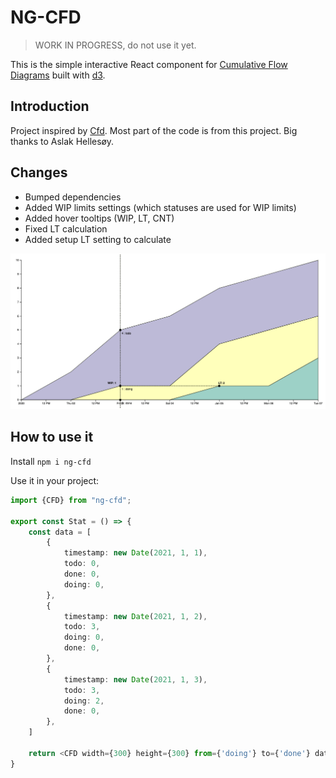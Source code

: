 # NG-CFD

> WORK IN PROGRESS, do not use it yet.

This is the simple interactive React component for [Cumulative Flow Diagrams](https://en.wikipedia.org/wiki/Cumulative_flow_diagram) built with [d3](https://d3js.org/).

## Introduction

Project inspired by [Cfd](https://github.com/aslakhellesoy/cfd). 
Most part of the code is from this project. Big thanks to Aslak Hellesøy.

## Changes

- Bumped dependencies
- Added WIP limits settings (which statuses are used for WIP limits)
- Added hover tooltips (WIP, LT, CNT)
- Fixed LT calculation
- Added setup LT setting to calculate

![example.png](.assets/example.png)

## How to use it

Install `npm i ng-cfd`

Use it in your project:
```ts
import {CFD} from "ng-cfd";

export const Stat = () => {
    const data = [
        {
            timestamp: new Date(2021, 1, 1),
            todo: 0,
            done: 0,
            doing: 0,
        },
        {
            timestamp: new Date(2021, 1, 2),
            todo: 3,
            doing: 0,
            done: 0,
        },
        {
            timestamp: new Date(2021, 1, 3),
            todo: 3,
            doing: 2,
            done: 0,
        },
    ]

    return <CFD width={300} height={300} from={'doing'} to={'done'} data={data} keys={['todo', 'doing', 'done']} wipKeys={['doing', 'done']}/>
}
```

